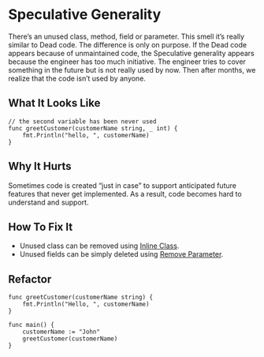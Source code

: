 # Speculative Generality

There’s an unused class, method, field or parameter. This smell it’s really similar to Dead code. The difference is only on purpose. If the Dead code appears because of unmaintained code, the Speculative generality appears because the engineer has too much initiative. The engineer tries to cover something in the future but is not really used by now. Then after months, we realize that the code isn’t used by anyone.

## What It Looks Like

```
// the second variable has been never used
func greetCustomer(customerName string, _ int) {
	fmt.Println("hello, ", customerName)
}
```

## Why It Hurts

Sometimes code is created “just in case” to support anticipated future features that never get implemented. As a result, code becomes hard to understand and support.

## How To Fix It


- Unused class can be removed using [Inline Class](.././../2.%20refactorings/inline-class.md).
- Unused fields can be simply deleted using [Remove Parameter](.././../2.%20refactorings/remove-parameter.md).

## Refactor

```
func greetCustomer(customerName string) {
	fmt.Println("Hello, ", customerName)
}

func main() {
	customerName := "John"
	greetCustomer(customerName)
}
```


